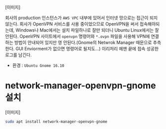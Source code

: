 [이미지]

회사의 production 인스턴스가 `AWS VPC` 내부에 있어서 인터넷 망으로는 접근이 되지 않는다. 회사가 OpenVPN 서비스를 사용 중이었으므로 OpenVPN을 써서 접속해야되는데, Windows나 Mac에서는 설치 파일하나로 잘만 되더니 Ubuntu Linux에서는 잘 안된다. OpenVPN 사이트에서 `openvpn` 명령어와 `*.ovpn` 파일을 사용해 VPN에 연결하는 방법이 안내되어 있지만 영 안된다.(Gnome의 Netwrok Manager 때문으로 추측한다. GUI Enviorment가 없으면 명령어로 될지도...) 이리저리 헤맨 끝에 접속 성공한 로그를 남긴다.

- 환경 : `Ubuntu Gnome 16.10`

# network-manager-openvpn-gnome 설치
[이미지]
```bash
sudo apt install network-manager-openvpn-gnome
```
